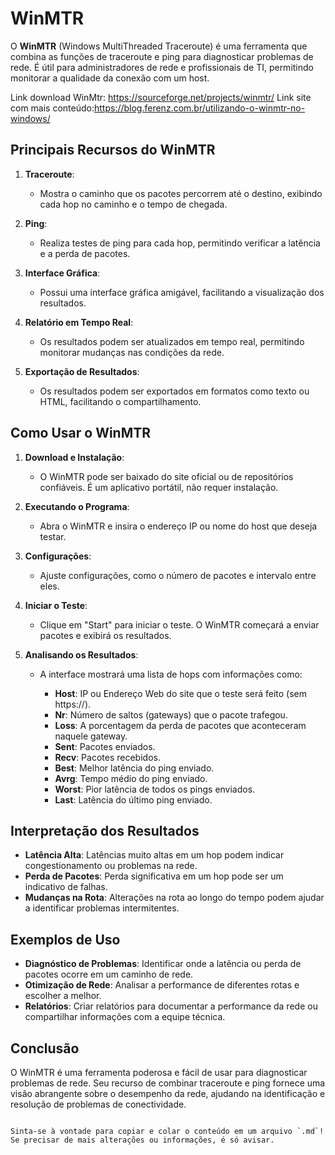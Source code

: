 # WinMTR

O **WinMTR** (Windows MultiThreaded Traceroute) é uma ferramenta que combina as funções de traceroute e ping para diagnosticar problemas de rede. É útil para administradores de rede e profissionais de TI, permitindo monitorar a qualidade da conexão com um host.

Link download WinMtr: https://sourceforge.net/projects/winmtr/
Link site com mais conteúdo:https://blog.ferenz.com.br/utilizando-o-winmtr-no-windows/

## Principais Recursos do WinMTR

1. **Traceroute**: 
   - Mostra o caminho que os pacotes percorrem até o destino, exibindo cada hop no caminho e o tempo de chegada.

2. **Ping**:
   - Realiza testes de ping para cada hop, permitindo verificar a latência e a perda de pacotes.

3. **Interface Gráfica**:
   - Possui uma interface gráfica amigável, facilitando a visualização dos resultados.

4. **Relatório em Tempo Real**:
   - Os resultados podem ser atualizados em tempo real, permitindo monitorar mudanças nas condições da rede.

5. **Exportação de Resultados**:
   - Os resultados podem ser exportados em formatos como texto ou HTML, facilitando o compartilhamento.

## Como Usar o WinMTR

1. **Download e Instalação**:
   - O WinMTR pode ser baixado do site oficial ou de repositórios confiáveis. É um aplicativo portátil, não requer instalação.

2. **Executando o Programa**:
   - Abra o WinMTR e insira o endereço IP ou nome do host que deseja testar.

3. **Configurações**:
   - Ajuste configurações, como o número de pacotes e intervalo entre eles.

4. **Iniciar o Teste**:
   - Clique em "Start" para iniciar o teste. O WinMTR começará a enviar pacotes e exibirá os resultados.

5. **Analisando os Resultados**:
   - A interface mostrará uma lista de hops com informações como:

     - **Host**: IP ou Endereço Web do site que o teste será feito (sem https://).
     - **Nr**: Número de saltos (gateways) que o pacote trafegou.
     - **Loss**: A porcentagem da perda de pacotes que aconteceram naquele gateway.
     - **Sent**: Pacotes enviados.
     - **Recv**: Pacotes recebidos.
     - **Best**: Melhor latência do ping enviado.
     - **Avrg**: Tempo médio do ping enviado.
     - **Worst**: Pior latência de todos os pings enviados.
     - **Last**: Latência do último ping enviado.

## Interpretação dos Resultados

- **Latência Alta**: Latências muito altas em um hop podem indicar congestionamento ou problemas na rede.
- **Perda de Pacotes**: Perda significativa em um hop pode ser um indicativo de falhas.
- **Mudanças na Rota**: Alterações na rota ao longo do tempo podem ajudar a identificar problemas intermitentes.

## Exemplos de Uso

- **Diagnóstico de Problemas**: Identificar onde a latência ou perda de pacotes ocorre em um caminho de rede.
- **Otimização de Rede**: Analisar a performance de diferentes rotas e escolher a melhor.
- **Relatórios**: Criar relatórios para documentar a performance da rede ou compartilhar informações com a equipe técnica.

## Conclusão

O WinMTR é uma ferramenta poderosa e fácil de usar para diagnosticar problemas de rede. Seu recurso de combinar traceroute e ping fornece uma visão abrangente sobre o desempenho da rede, ajudando na identificação e resolução de problemas de conectividade.
```

Sinta-se à vontade para copiar e colar o conteúdo em um arquivo `.md`! Se precisar de mais alterações ou informações, é só avisar.
